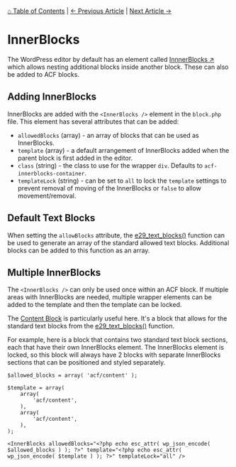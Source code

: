 [⌂ Table of Contents](/docs/README.md) | [← Previous Article](/docs/blocks/acf-blocks/block-settings.md) | [Next Article →](/docs/blocks/components.md)

# InnerBlocks
The WordPress editor by default has an element called [InnnerBlocks ↗](https://developer.wordpress.org/block-editor/how-to-guides/block-tutorial/nested-blocks-inner-blocks/) which allows nesting additional blocks inside another block. These can also be added to ACF blocks.

## Adding InnerBlocks
InnerBlocks are added with the `<InnerBlocks />` element in the `block.php` file. This element has several attributes that can be added:

* `allowedBlocks` (array) - an array of blocks that can be used as InnerBlocks.
* `template` (array) - a default arrangement of InnerBlocks added when the parent block is first added in the editor.
* `class` (string) - the class to use for the wrapper `div`. Defaults to `acf-innerblocks-container`.
* `templateLock` (string) - can be set to `all` to lock the `template` settings to prevent removal of moving of the InnerBlocks or `false` to allow movement/removal.

## Default Text Blocks
When setting the `allowBlocks` attribute, the [e29_text_blocks()](/themes/propel/includes/gutenberg-block-editor/allow-only-certain-core-blocks.php) function can be used to generate an array of the standard allowed text blocks. Additional blocks can be added to this function as an array.

## Multiple InnerBlocks
The `<InnerBlocks />` can only be used once within an ACF block. If multiple areas with InnerBlocks are needed, multiple wrapper elements can be added to the template and then the template can be locked.

The [Content Block](/themes/propel/blocks/acf-blocks/content/block.php) is particularly useful here. It's a block that allows for the standard text blocks from the [e29_text_blocks()](/themes/propel/includes/gutenberg-block-editor/allow-only-certain-core-blocks.php) function.

For example, here is a block that contains two standard text block sections, each that have their own InnerBlocks element. The InnerBlocks element is locked, so this block will always have 2 blocks with separate InnerBlocks sections that can be positioned and styled separately.

```
$allowed_blocks = array( 'acf/content' );

$template = array(
	array(
		'acf/content',
	),
	array(
		'acf/content',
	),
);

<InnerBlocks allowedBlocks="<?php echo esc_attr( wp_json_encode( $allowed_blocks ) ); ?>" template="<?php echo esc_attr( wp_json_encode( $template ) ); ?>" templateLock="all" />
```
